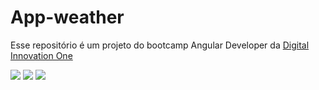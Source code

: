 # App-weather

Esse repositório é um projeto do bootcamp Angular Developer da
[Digital Innovation One](https://digitalinnovation.one/sign-up?ref=QFX2ZVP4RU)


![](https://img.shields.io/github/stars/WdvOps/App-weather) ![](https://img.shields.io/github/forks/WdvOps/App-weather) ![](/github/followers/:user?label=Follow)
